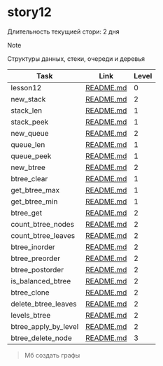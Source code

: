 # story12

Длительность текущией стори: 2 дня

> [!NOTE]
> Структуры данных, стеки, очереди и деревья

| Task                 | Link                                          | Level |
| -------------------- | --------------------------------------------- | ----- |
| lesson12             | [README.md](./lesson12/README.md)             | 0     |
| new_stack            | [README.md](./new_stack/README.md)            | 2     |
| stack_len            | [README.md](./stack_len/README.md)            | 1     |
| stack_peek           | [README.md](./stack_peek/README.md)           | 1     |
| new_queue            | [README.md](./new_queue/README.md)            | 2     |
| queue_len            | [README.md](./queue_len/README.md)            | 1     |
| queue_peek           | [README.md](./queue_peek/README.md)           | 1     |
| new_btree            | [README.md](./new_btree/README.md)            | 2     |
| btree_clear          | [README.md](./btree_clear/README.md)          | 1     |
| get_btree_max        | [README.md](./get_btree_max/README.md)        | 1     |
| get_btree_min        | [README.md](./get_btree_min/README.md)        | 1     |
| btree_get            | [README.md](./btree_get/README.md)            | 2     |
| count_btree_nodes    | [README.md](./count_btree_nodes/README.md)    | 2     |
| count_btree_leaves   | [README.md](./count_btree_leaves/README.md)   | 2     |
| btree_inorder        | [README.md](./btree_inorder/README.md)        | 2     |
| btree_preorder       | [README.md](./btree_preorder/README.md)       | 2     |
| btree_postorder      | [README.md](./btree_postorder/README.md)      | 2     |
| is_balanced_btree    | [README.md](./is_balanced_btree/REAMD.md)     | 2     |
| btree_clone          | [README.md](./btree_clone/README.md)          | 2     |
| delete_btree_leaves  | [README.md](./delete_btree_leaves/README.md)  | 2     |
| levels_btree         | [README.md](./levels_btree/README.md)         | 2     |
| btree_apply_by_level | [README.md](./btree_apply_by_level/README.md) | 2     |
| btree_delete_node    | [README.md](./btree_delete_node/README.md)    | 3     |

> Мб создать графы
